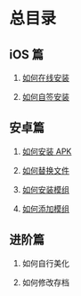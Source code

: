 # 总目录



## iOS 篇

1. [如何在线安装](https://docs.sysy.su/guide/online)

2. [如何自签安装](https://docs.sysy.su/guide/offline)

## 安卓篇

1. [如何安装 APK](https://docs.sysy.su/guide/sdvapk)

2. [如何替换文件](https://docs.sysy.su/guide/replace-files)

3. [如何安装模组](https://docs.sysy.su/guide/install-mod)

4. [如何添加模组](https://docs.sysy.su/guide/add-mod)

## 进阶篇

1. 如何自行美化

2. 如何修改存档
